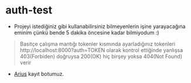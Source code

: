 # auth-test
* Projeyi istediğiniz gibi kullanabilirsiniz bilmeyenlerin işine yarayacağına eminim çünkü bende 5 dakika öncesine kadar bilmiyodum :)

> Basitçe çalışma mantığı tokenler kısmında ayarladığınız tokenleri http://localhost:8000?auth=TOKEN olarak kontrol ettiğinde yanlışsa 403(Forbiden) doğruysa 200(OK) hiç birşey yoksa 404(Not Found) verir

* [Arius](https://arius.me/ekle) kayıt botumuz.